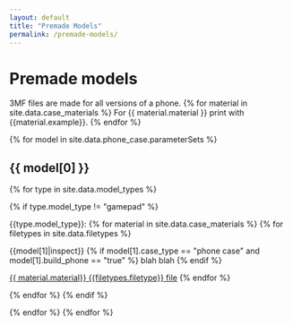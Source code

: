 ```yaml
---
layout: default
title: "Premade Models"
permalink: /premade-models/
---
```


# Premade models
3MF files are made for all versions of a phone. {% for material in site.data.case_materials %} For {{ material.material }} print with {{material.example}}. {% endfor %}

<!-- loop through phone_case.json, copied over from build script -->
{% for model in site.data.phone_case.parameterSets %}
<!-- if I indent then Jekyll wraps it in a code block -->
## {{ model[0] }} 
{% for type in site.data.model_types %}

<!-- hide gamepad. It's not ready -->
{% if type.model_type != "gamepad" %}

<label>{{type.model_type}}:</label>
{% for material in site.data.case_materials %}
{% for filetypes in site.data.filetypes %}

<!-- test -->
{{model[1]|inspect}}
{% if model[1].case_type == "phone case" and model[1].build_phone == "true" %}
blah blah
{% endif %}

<a href="{{ model[0] }} {{ type.model_type}} {{ material.material}}.{{filetypes.filetype}}">{{ material.material}}  {{filetypes.filetype}} file</a>
{% endfor %}

{% endfor %}
{% endif %}

{% endfor %}
{% endfor %}
